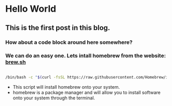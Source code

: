# Hello World

## This is the first post in this blog. 

### How about a code block around here somewhere?
### We can do an easy one. Lets intall homebrew from the website: <a href="brew.sh">brew.sh</a>

``` bash

/bin/bash -c "$(curl -fsSL https://raw.githubusercontent.com/Homebrew/install/HEAD/install.sh)"

```

* This script will install homebrew onto your system. 
* homebrew is a package manager and will allow you to install software onto your system through the terminal.